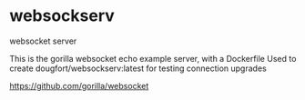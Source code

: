 # websockserv
websocket server

This is the gorilla websocket echo example server, with a Dockerfile
Used to create dougfort/websockserv:latest for testing connection upgrades

https://github.com/gorilla/websocket
